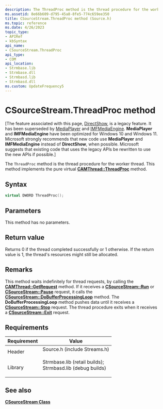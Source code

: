 ```yaml
---
description: The ThreadProc method is the thread procedure for the worker thread. This method implements the pure virtual CAMThread::ThreadProc method.
ms.assetid: 8e66b609-d795-45a8-8fe5-774c659ee350
title: CSourceStream.ThreadProc method (Source.h)
ms.topic: reference
ms.date: 4/26/2023
topic_type: 
- APIRef
- kbSyntax
api_name: 
- CSourceStream.ThreadProc
api_type: 
- COM
api_location: 
- Strmbase.lib
- Strmbase.dll
- Strmbasd.lib
- Strmbasd.dll
ms.custom: UpdateFrequency5
---
```


# CSourceStream.ThreadProc method

\[The feature associated with this page, [DirectShow](/windows/win32/directshow/directshow), is a legacy feature. It has been superseded by [MediaPlayer](/uwp/api/Windows.Media.Playback.MediaPlayer) and [IMFMediaEngine](/windows/win32/api/mfmediaengine/nn-mfmediaengine-imfmediaengine). **MediaPlayer** and **IMFMediaEngine** have been optimized for Windows 10 and Windows 11. Microsoft strongly recommends that new code use **MediaPlayer** and **IMFMediaEngine** instead of **DirectShow**, when possible. Microsoft suggests that existing code that uses the legacy APIs be rewritten to use the new APIs if possible.\]

The `ThreadProc` method is the thread procedure for the worker thread. This method implements the pure virtual [**CAMThread::ThreadProc**](camthread-threadproc.md) method.

## Syntax


```C++
virtual DWORD ThreadProc();
```



## Parameters

This method has no parameters.

## Return value

Returns 0 if the thread completed successfully or 1 otherwise. If the return value is 1, the thread's resources might still be allocated.

## Remarks

This method waits indefinitely for thread requests, by calling the [**CAMThread::GetRequest**](camthread-getrequest.md) method. If it receives a [**CSourceStream::Run**](csourcestream-run.md) or [**CSourceStream::Pause**](csourcestream-pause.md) request, it calls the [**CSourceStream::DoBufferProcessingLoop**](csourcestream-dobufferprocessingloop.md) method. The **DoBufferProcessingLoop** method pushes data until it receives a [**CSourceStream::Stop**](csourcestream-stop.md) request. The thread procedure exits when it receives a [**CSourceStream::Exit**](csourcestream-exit.md) request.

## Requirements



| Requirement | Value |
|--------------------|--------------------------------------------------------------------------------------------------------------------------------------------------------------------------------------------|
| Header<br/>  | <dl> <dt>Source.h (include Streams.h)</dt> </dl>                                                                                    |
| Library<br/> | <dl> <dt>Strmbase.lib (retail builds); </dt> <dt>Strmbasd.lib (debug builds)</dt> </dl> |



## See also

<dl> <dt>

[**CSourceStream Class**](csourcestream.md)
</dt> </dl>

 

 




